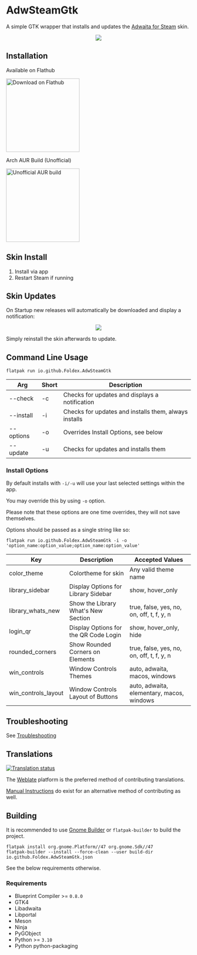 # AdwSteamGtk

A simple GTK wrapper that installs and updates the [Adwaita for Steam](https://github.com/tkashkin/Adwaita-for-Steam) skin.

<p align="center"><img src="img/screen.png?raw=true" /></p>

## Installation

Available on Flathub

<a href="https://flathub.org/apps/details/io.github.Foldex.AdwSteamGtk">
    <img width="200" alt="Download on Flathub" src="https://flathub.org/assets/badges/flathub-badge-i-en.svg"/>
</a>

<br/>

Arch AUR Build (Unofficial)

<a href="https://aur.archlinux.org/packages/adwsteamgtk">
    <img width="200" alt="Unofficial AUR build" src="https://img.shields.io/aur/version/adwsteamgtk?style=for-the-badge">
</a>

## Skin Install

1. Install via app
2. Restart Steam if running

## Skin Updates

On Startup new releases will automatically be downloaded and display a notification:

<p align="center"><img src="img/update.png?raw=true" /></p>

Simply reinstall the skin afterwards to update.

## Command Line Usage

`flatpak run io.github.Foldex.AdwSteamGtk`

| Arg             | Short  | Description                                              |
| --------------  | ------ | -------------------------------------------------------- |
| --check         | -c     | Checks for updates and displays a notification           |
| --install       | -i     | Checks for updates and installs them, always installs    |
| --options       | -o     | Overrides Install Options, see below                     |
| --update        | -u     | Checks for updates and installs them                     |

### Install Options

By default installs with `-i/-u` will use your last selected settings within the app.

You may override this by using `-o` option.

Please note that these options are one time overrides, they will not save themselves.

Options should be passed as a single string like so:

`flatpak run io.github.Foldex.AdwSteamGtk -i -o 'option_name:option_value;option_name:option_value'`

| Key                 | Description                                                 | Accepted Values                                          |
| ------------------- | ----------------------------------------------------------- | -------------------------------------------------------- |
| color_theme         | Colortheme for skin                                         | Any valid theme name                                     |
| library_sidebar     | Display Options for Library Sidebar                         | show, hover_only                                         |
| library_whats_new   | Show the Library What's New Section                         | true, false, yes, no, on, off, t, f, y, n                |
| login_qr            | Display Options for the QR Code Login                       | show, hover_only, hide                                   |
| rounded_corners     | Show Rounded Corners on Elements                            | true, false, yes, no, on, off, t, f, y, n                |
| win_controls        | Window Controls Themes                                      | auto, adwaita, macos, windows                            |
| win_controls_layout | Window Controls Layout of Buttons                           | auto, adwaita, elementary, macos, windows                |

## Troubleshooting

See [Troubleshooting](https://github.com/Foldex/AdwSteamGtk/wiki/Troubleshooting)

## Translations

<a href="https://hosted.weblate.org/engage/adwsteamgtk/">
    <img src="https://hosted.weblate.org/widgets/adwsteamgtk/-/adwsteamgtk/multi-auto.svg" alt="Translation status" />
</a>

The [Weblate](https://hosted.weblate.org/projects/adwsteamgtk/adwsteamgtk/) platform is the preferred method of contributing translations.

[Manual Instructions](/po) do exist for an alternative method of contributing as well.

## Building

It is recommended to use [Gnome Builder](https://wiki.gnome.org/Apps/Builder) or `flatpak-builder` to build the project.

```
flatpak install org.gnome.Platform//47 org.gnome.Sdk//47
flatpak-builder --install --force-clean --user build-dir io.github.Foldex.AdwSteamGtk.json
```

See the below requirements otherwise.

### Requirements

- Blueprint Compiler >= `0.8.0`
- GTK4
- Libadwaita
- Libportal
- Meson
- Ninja
- PyGObject
- Python >= `3.10`
- Python python-packaging

